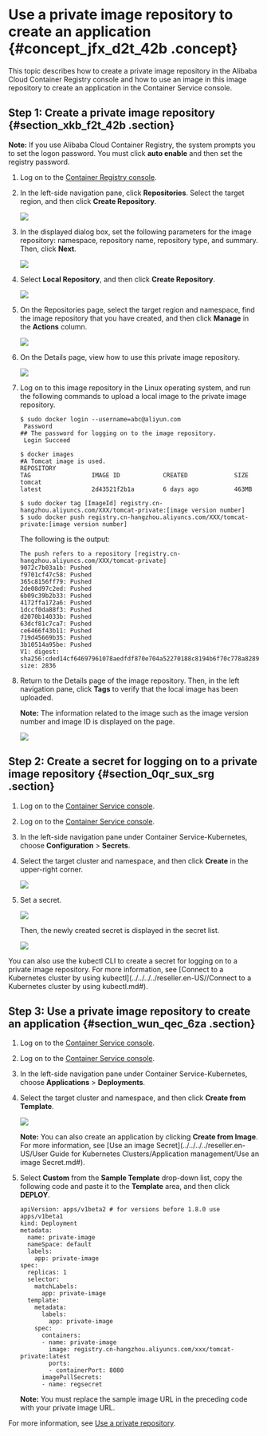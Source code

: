 # Use a private image repository to create an application {#concept_jfx_d2t_42b .concept}

This topic describes how to create a private image repository in the Alibaba Cloud Container Registry console and how to use an image in this image repository to create an application in the Container Service console.

## Step 1: Create a private image repository {#section_xkb_f2t_42b .section}

**Note:** If you use Alibaba Cloud Container Registry, the system prompts you to set the logon password. You must click **auto enable** and then set the registry password.

1.  Log on to the [Container Registry console](https://partners-intl.console.aliyun.com/#/cr).
2.  In the left-side navigation pane, click **Repositories**. Select the target region, and then click **Create Repository**.

    ![](http://static-aliyun-doc.oss-cn-hangzhou.aliyuncs.com/assets/img/16441/15646581447483_en-US.png)

3.  In the displayed dialog box, set the following parameters for the image repository: namespace, repository name, repository type, and summary. Then, click **Next**.

    ![](http://static-aliyun-doc.oss-cn-hangzhou.aliyuncs.com/assets/img/16441/15646581447484_en-US.png)

4.  Select **Local Repository**, and then click **Create Repository**.

    ![](http://static-aliyun-doc.oss-cn-hangzhou.aliyuncs.com/assets/img/16441/15646581447485_en-US.png)

5.  On the Repositories page, select the target region and namespace, find the image repository that you have created, and then click **Manage** in the **Actions** column.

    ![](http://static-aliyun-doc.oss-cn-hangzhou.aliyuncs.com/assets/img/16441/15646581457489_en-US.png)

6.  On the Details page, view how to use this private image repository.

    ![](http://static-aliyun-doc.oss-cn-hangzhou.aliyuncs.com/assets/img/16441/156465814511349_en-US.png)

7.  Log on to this image repository in the Linux operating system, and run the following commands to upload a local image to the private image repository.

    ``` {#codeblock_81d_pxl_g6s}
    $ sudo docker login --username=abc@aliyun.com
     Password                                                                                 ## The password for logging on to the image repository.
     Login Succeed
    
    $ docker images                                                                             #A Tomcat image is used.
    REPOSITORY                                                                 TAG                 IMAGE ID            CREATED             SIZE
    tomcat                                                                     latest              2d43521f2b1a        6 days ago          463MB
    
    $ sudo docker tag [ImageId] registry.cn-hangzhou.aliyuncs.com/XXX/tomcat-private:[image version number]           
    $ sudo docker push registry.cn-hangzhou.aliyuncs.com/XXX/tomcat-private:[image version number]
    ```

    The following is the output:

    ``` {#codeblock_3eu_o9b_plq}
    The push refers to a repository [registry.cn-hangzhou.aliyuncs.com/XXX/tomcat-private]
    9072c7b03a1b: Pushed
    f9701cf47c58: Pushed
    365c8156ff79: Pushed
    2de08d97c2ed: Pushed
    6b09c39b2b33: Pushed
    4172ffa172a6: Pushed
    1dccf0da88f3: Pushed
    d2070b14033b: Pushed
    63dcf81c7ca7: Pushed
    ce6466f43b11: Pushed
    719d45669b35: Pushed
    3b10514a95be: Pushed
    V1: digest: sha256:cded14cf64697961078aedfdf870e704a52270188c8194b6f70c778a8289**** size: 2836
    ```

8.  Return to the Details page of the image repository. Then, in the left navigation pane, click **Tags** to verify that the local image has been uploaded.

    **Note:** The information related to the image such as the image version number and image ID is displayed on the page.

    ![](http://static-aliyun-doc.oss-cn-hangzhou.aliyuncs.com/assets/img/16441/156465814511362_en-US.png)


## Step 2: Create a secret for logging on to a private image repository {#section_0qr_sux_srg .section}

1.  Log on to the [Container Service console](https://cs.console.aliyun.com/).
2.  Log on to the [Container Service console](https://partners-intl.console.aliyun.com/#/cs).
3.  In the left-side navigation pane under Container Service-Kubernetes, choose **Configuration** \> **Secrets**.
4.  Select the target cluster and namespace, and then click **Create** in the upper-right corner.

    ![](http://static-aliyun-doc.oss-cn-hangzhou.aliyuncs.com/assets/img/16441/156465814542123_en-US.png)

5.  Set a secret.

    ![](http://static-aliyun-doc.oss-cn-hangzhou.aliyuncs.com/assets/img/16441/156465814542130_en-US.png)

    Then, the newly created secret is displayed in the secret list.

    ![](http://static-aliyun-doc.oss-cn-hangzhou.aliyuncs.com/assets/img/16441/156465814642134_en-US.png)


You can also use the kubectl CLI to create a secret for logging on to a private image repository. For more information, see [Connect to a Kubernetes cluster by using kubectl](../../../../reseller.en-US//Connect to a Kubernetes cluster by using kubectl.md#).

## Step 3: Use a private image repository to create an application {#section_wun_qec_6za .section}

1.  Log on to the [Container Service console](https://cs.console.aliyun.com/).
2.  Log on to the [Container Service console](https://partners-intl.console.aliyun.com/#/cs).
3.  In the left-side navigation pane under Container Service-Kubernetes, choose **Applications** \> **Deployments**.
4.  Select the target cluster and namespace, and then click **Create from Template**.

    ![](http://static-aliyun-doc.oss-cn-hangzhou.aliyuncs.com/assets/img/16441/156465814642136_en-US.png)

    **Note:** You can also create an application by clicking **Create from Image**. For more information, see [Use an image Secret](../../../../reseller.en-US/User Guide for Kubernetes Clusters/Application management/Use an image Secret.md#).

5.  Select **Custom** from the **Sample Template** drop-down list, copy the following code and paste it to the **Template** area, and then click **DEPLOY**.

    ``` {#codeblock_22g_0ww_l88}
    apiVersion: apps/v1beta2 # for versions before 1.8.0 use apps/v1beta1
    kind: Deployment 
    metadata: 
      name: private-image
      nameSpace: default  
      labels:  
        app: private-image  
    spec:   
      replicas: 1
      selector:
        matchLabels:
          app: private-image
      template:
        metadata:
          labels:
            app: private-image
        spec:
          containers:
          - name: private-image
            image: registry.cn-hangzhou.aliyuncs.com/xxx/tomcat-private:latest
            ports:
            - containerPort: 8080
          imagePullSecrets:
          - name: regsecret
    ```

    **Note:** You must replace the sample image URL in the preceding code with your private image URL.


For more information, see [Use a private repository](https://kubernetes.io/docs/concepts/containers/images/?spm=a2c4g.11186623.2.1.XVyfik#using-a-private-registry).

